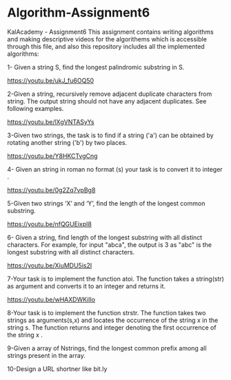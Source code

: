 # Algorithm-Assignment6
KalAcademy - Assignment6 
This assignment contains writing algorithms and making descriptive videos for the algorithems which is accessible through this file, 
and also this repository includes all the implemented algorithms:

1- Given a string S, find the longest palindromic substring in S.

https://youtu.be/ukJ_fu6OQ50


2-Given a string, recursively remove adjacent duplicate characters from string. The output string should not have any adjacent duplicates. See following examples.

https://youtu.be/lXgVNTASyYs

3-Given two strings, the task is to find if a string ('a') can be obtained by rotating another string ('b') by two places.

https://youtu.be/Y8HKCTvgCng

4- Given an string in roman no format (s)  your task is to convert it to integer .


https://youtu.be/0g2Zq7vpBg8

5-Given two strings ‘X’ and ‘Y’, find the length of the longest common substring.
 
https://youtu.be/nfQGUEixpl8

6- Given a string, find length of the longest substring with all distinct characters.  For example, for input "abca", the output is 3 as "abc" is the longest substring with all distinct characters.

https://youtu.be/XiuMDU5is2I

7-Your task  is to implement the function atoi. The function takes a string(str) as argument and converts it to an integer and returns it.

https://youtu.be/wHAXDWKilIo

8-Your task  is to implement the function strstr. The function takes two strings as arguments(s,x) and  locates the occurrence of the string x in the string s. The function returns and integer denoting  the first occurrence of the string x .


9-Given a array of Nstrings, find the longest common prefix among all strings present in the array.


10-Design a URL shortner like bit.ly
 

